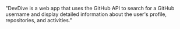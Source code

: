 "DevDive is a web app that uses the GitHub API to search for a GitHub username and display detailed information about the user's profile, repositories, and activities."
